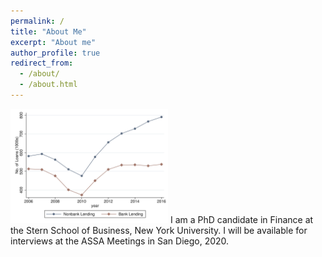 ```yaml
---
permalink: /
title: "About Me"
excerpt: "About me"
author_profile: true
redirect_from: 
  - /about/
  - /about.html
---
```



<!-- <div style="float:left"><img src="/images/Figure1_agg_plot.png" width="50%" height="50%" ></div>
<div style="float:right">I am a PhD candidate in Finance at the Stern School of Business, New York University.</div>
<div style="clear:both"/> -->
  

<p float="left">
  <img src="/images/Figure1_agg_plot.png" width="50%" height="50%">
  I am a PhD candidate in Finance at the Stern School of Business, New York University. I will be available for interviews at the ASSA Meetings in San Diego, 2020.
</p>
